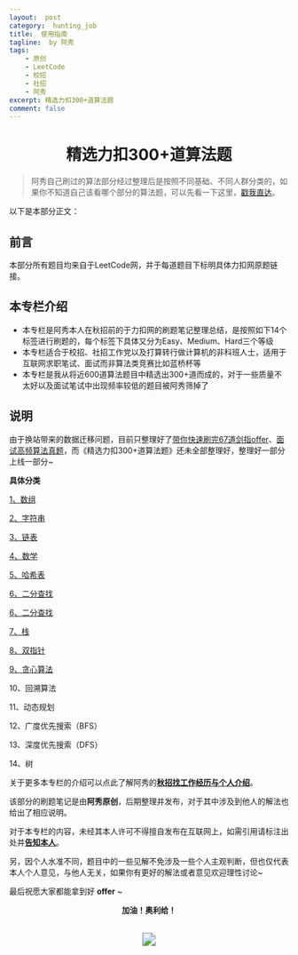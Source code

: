 ```yaml
---
layout:  post
category:  hunting_job
title:  使用指南
tagline:  by 阿秀
tags:
    - 原创
    - LeetCode
    - 校招
    - 社招
    - 阿秀
excerpt: 精选力扣300+道算法题
comment: false
---
```






<h1 align="center">
    精选力扣300+道算法题
</h1>


> 阿秀自己刷过的算法部分经过整理后是按照不同基础、不同人群分类的，如果你不知道自己该看哪个部分的算法题，可以先看一下这里，[戳我直达](/notes/03-hunting_job/03-algorithm/01-basic-algorithm/01-算法模块食用指南.md)。

以下是本部分正文：

## **前言**

本部分所有题目均来自于LeetCode网，并于每道题目下标明具体力扣网原题链接。

## **本专栏介绍**

-  本专栏是阿秀本人在秋招前的于力扣网的刷题笔记整理总结，是按照如下14个标签进行刷题的，每个标签下具体又分为Easy、Medium、Hard三个等级
-  本专栏适合于校招、社招工作党以及打算转行做计算机的非科班人士，适用于互联网求职笔试、面试而非算法类竞赛比如蓝桥杯等
-  本专栏是我从将近600道算法题目中精选出300+道而成的，对于一些质量不太好以及面试笔试中出现频率较低的题目被阿秀筛掉了



## 说明

由于换站带来的数据迁移问题，目前只整理好了[带你快速刷完67道剑指offer](/notes/03-hunting_job/03-algorithm/02-sword-offer/01-introduce.md)、[面试高频算法真题](/notes/03-hunting_job/03-algorithm/04-high_frquency_algorithm/01-high_frquency_algorithm.md)，而《精选力扣300+道算法题》还未全部整理好，整理好一部分上线一部分~





**具体分类**

<font style="font-weight:normal; color:#4169E1;text-decoration:underline;" target="_blank">[1、数组](/notes/03-hunting_job/03-algorithm/03-leetcode/01-数组/introduce.md)</font>

<font style="font-weight:normal; color:#4169E1;text-decoration:underline;" target="_blank">[2、字符串](/notes/03-hunting_job/03-algorithm/03-leetcode/02-字符串/introduce.md)</font>

<font style="font-weight:normal; color:#4169E1;text-decoration:underline;" target="_blank">[3、链表](/notes/03-hunting_job/03-algorithm/03-leetcode/03-链表/introduce.md)</font>

<font style="font-weight:normal; color:#4169E1;text-decoration:underline;" target="_blank">[4、数学](/notes/03-hunting_job/03-algorithm/03-leetcode/04-数学/introduce.md)</font>

<font style="font-weight:normal; color:#4169E1;text-decoration:underline;" target="_blank">[5、哈希表](/notes/03-hunting_job/03-algorithm/03-leetcode/05-哈希表/introduce.md)</font>

<font style="font-weight:normal; color:#4169E1;text-decoration:underline;" target="_blank">[6、二分查找](/notes/03-hunting_job/03-algorithm/03-leetcode/06-二分查找/introduce.md)</font>

<font style="font-weight:normal; color:#4169E1;text-decoration:underline;" target="_blank">[6、二分查找](/notes/03-hunting_job/03-algorithm/03-leetcode/06-二分查找/introduce.md)</font>

<font style="font-weight:normal; color:#4169E1;text-decoration:underline;" target="_blank">[7、栈](/notes/03-hunting_job/03-algorithm/03-leetcode/07-栈/introduce.md)</font>

<font style="font-weight:normal; color:#4169E1;text-decoration:underline;" target="_blank">[8、双指针](/notes/03-hunting_job/03-algorithm/03-leetcode/08-️双指针/introduce.md)</font>

<font style="font-weight:normal; color:#4169E1;text-decoration:underline;" target="_blank">[9、贪心算法](/notes/03-hunting_job/03-algorithm/03-leetcode/09-贪心算法/introduce.md)</font>

10、回溯算法

11、动态规划

12、广度优先搜索（BFS）

13、深度优先搜索（DFS）

14、树

<!--



<font style="font-weight:normal; color:#4169E1;text-decoration:underline;" target="_blank">[10、回溯算法](/notes/03-hunting_job/03-algorithm/03-leetcode/10-回溯算法/introduce.md)</font>

<font style="font-weight:normal; color:#4169E1;text-decoration:underline;" target="_blank">[11、动态规划](/notes/03-hunting_job/03-algorithm/03-leetcode/11-动态规划/introduce.md)</font>

<font style="font-weight:normal; color:#4169E1;text-decoration:underline;" target="_blank">[12、广度优先搜索（BFS）](/notes/03-hunting_job/03-algorithm/03-leetcode/12-BFS/introduce.md)</font>

<font style="font-weight:normal; color:#4169E1;text-decoration:underline;" target="_blank">[13、深度优先搜索（DFS）](/notes/03-hunting_job/03-algorithm/03-leetcode/13-DFS/introduce.md)</font>

<font style="font-weight:normal; color:#4169E1;text-decoration:underline;" target="_blank">[14、树](/notes/03-hunting_job/03-algorithm/03-leetcode/14-树/introduce.md)</font>

-->

关于更多本专栏的介绍可以点此了解阿秀的<font style="font-weight:bold; color:#4169E1;text-decoration:underline;" target="_blank">[**秋招找工作经历与个人介绍**](/notes/05-xiustar/05-campus_recruitment/2020-12-16-双非渣硕的秋招之路总结（已拿抖音研发岗SP）.md)</font>。

该部分的刷题笔记是由**阿秀原创**，后期整理并发布，对于其中涉及到他人的解法也给出了相应说明。

对于本专栏的内容，未经其本人许可不得擅自发布在互联网上，如需引用请标注出处并<font style="font-weight:bold; color:#4169E1;text-decoration:underline;" target="_blank">[**告知本人**](/notes/08-other/02-question.md#_4、阿秀-如何才能联系到你)</font>。

另，因个人水准不同，题目中的一些见解不免涉及一些个人主观判断，但也仅代表本人个人意见，与他人无关，如果你有更好的解法或者意见欢迎理性讨论~

最后祝愿大家都能拿到好 **offer** ~

<p align="center" style="font-weight:bold" font-weight="bold">加油！奥利给！</p>

<br>





<div align="center">
  <img src="https://axiu-image-bed.oss-cn-shanghai.aliyuncs.com/img/202205291839532.png" style="zoom:150%;" />
</div>








